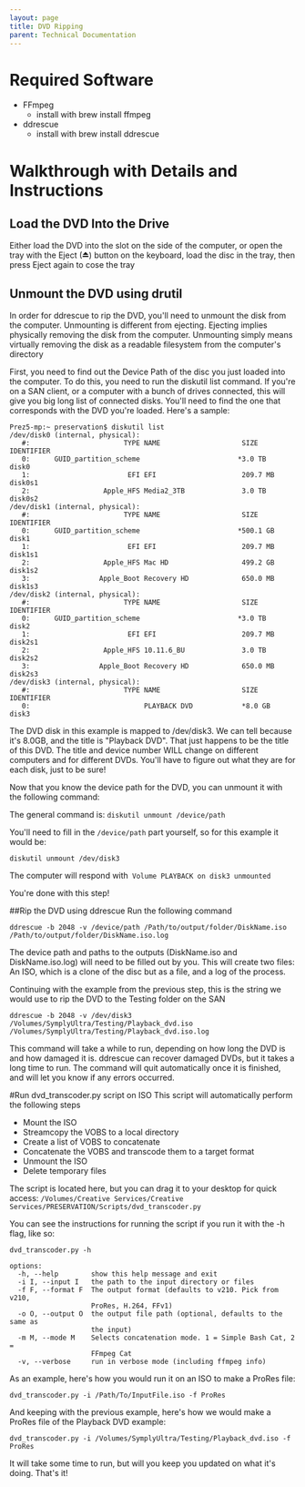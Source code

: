 ```yaml
---
layout: page
title: DVD Ripping
parent: Technical Documentation
---
```


# Required Software

   * FFmpeg
      - install with brew install ffmpeg
   * ddrescue
      - install with brew install ddrescue


# Walkthrough with Details and Instructions

## Load the DVD Into the Drive
Either load the DVD into the slot on the side of the computer, or open the tray with the Eject (⏏) button on the keyboard, load the disc in the tray, then press Eject again to cose the tray

## Unmount the DVD using drutil
In order for ddrescue to rip the DVD, you'll need to unmount the disk from the computer. Unmounting is different from ejecting. Ejecting implies physically removing the disk from the computer. Unmounting simply means virtually removing the disk as a readable filesystem from the computer's directory

First, you need to find out the Device Path of the disc you just loaded into the computer. To do this, you need to run the diskutil list command. If you're on a SAN client, or a computer with a bunch of drives connected, this will give you big long list of connected disks. You'll need to find the one that corresponds with the DVD you're loaded. Here's a sample:

```
Prez5-mp:~ preservation$ diskutil list
/dev/disk0 (internal, physical):
   #:                       TYPE NAME                    SIZE       IDENTIFIER
   0:      GUID_partition_scheme                        *3.0 TB     disk0
   1:                        EFI EFI                     209.7 MB   disk0s1
   2:                  Apple_HFS Media2_3TB              3.0 TB     disk0s2
/dev/disk1 (internal, physical):
   #:                       TYPE NAME                    SIZE       IDENTIFIER
   0:      GUID_partition_scheme                        *500.1 GB   disk1
   1:                        EFI EFI                     209.7 MB   disk1s1
   2:                  Apple_HFS Mac HD                  499.2 GB   disk1s2
   3:                 Apple_Boot Recovery HD             650.0 MB   disk1s3
/dev/disk2 (internal, physical):
   #:                       TYPE NAME                    SIZE       IDENTIFIER
   0:      GUID_partition_scheme                        *3.0 TB     disk2
   1:                        EFI EFI                     209.7 MB   disk2s1
   2:                  Apple_HFS 10.11.6_BU              3.0 TB     disk2s2
   3:                 Apple_Boot Recovery HD             650.0 MB   disk2s3
/dev/disk3 (internal, physical):
   #:                       TYPE NAME                    SIZE       IDENTIFIER
   0:                            PLAYBACK DVD            *8.0 GB     disk3
```

The DVD disk in this example is mapped to /dev/disk3. We can tell because it's 8.0GB, and the title is "Playback DVD". That just happens to be the title of this DVD. The title and device number WILL change on different computers and for different DVDs. You'll have to figure out what they are for each disk, just to be sure!

Now that you know the device path for the DVD, you can unmount it with the following command:

The general command is: `diskutil unmount /device/path`

You'll need to fill in the `/device/path` part yourself, so for this example it would be:

`diskutil unmount /dev/disk3`

The computer will respond with` Volume PLAYBACK on disk3 unmounted`

You're done with this step!

##Rip the DVD using ddrescue
Run the following command

`ddrescue -b 2048 -v /device/path /Path/to/output/folder/DiskName.iso /Path/to/output/folder/DiskName.iso.log`

The device path and paths to the outputs (DiskName.iso and DiskName.iso.log) will need to be filled out by you. This will create two files: An ISO, which is a clone of the disc but as a file, and a log of the process.

Continuing with the example from the previous step, this is the string we would use to rip the DVD to the Testing folder on the SAN

`ddrescue -b 2048 -v /dev/disk3 /Volumes/SymplyUltra/Testing/Playback_dvd.iso /Volumes/SymplyUltra/Testing/Playback_dvd.iso.log`

This command will take a while to run, depending on how long the DVD is and how damaged it is. ddrescue can recover damaged DVDs, but it takes a long time to run. The command will quit automatically once it is finished, and will let you know if any errors occurred.

#Run dvd_transcoder.py script on ISO
This script will automatically perform the following steps

   * Mount the ISO
   * Streamcopy the VOBS to a local directory
   * Create a list of VOBS to concatenate
   * Concatenate the VOBS and transcode them to a target format
   * Unmount the ISO
   * Delete temporary files

The script is located here, but you can drag it to your desktop for quick access: `/Volumes/Creative Services/Creative Services/PRESERVATION/Scripts/dvd_transcoder.py`

You can see the instructions for running the script if you run it with the -h flag, like so: 

```
dvd_transcoder.py -h

options:
  -h, --help        show this help message and exit
  -i I, --input I   the path to the input directory or files
  -f F, --format F  The output format (defaults to v210. Pick from v210,
                    ProRes, H.264, FFv1)
  -o O, --output O  the output file path (optional, defaults to the same as
                    the input)
  -m M, --mode M    Selects concatenation mode. 1 = Simple Bash Cat, 2 =
                    FFmpeg Cat
  -v, --verbose     run in verbose mode (including ffmpeg info)
```

As an example, here's how you would run it on an ISO to make a ProRes file:

```
dvd_transcoder.py -i /Path/To/InputFile.iso -f ProRes
```

And keeping with the previous example, here's how we would make a ProRes file of the Playback DVD example:

```
dvd_transcoder.py -i /Volumes/SymplyUltra/Testing/Playback_dvd.iso -f ProRes
```

It will take some time to run, but will you keep you updated on what it's doing. That's it!
